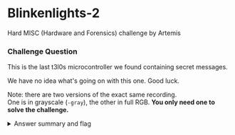 # Blinkenlights-2

Hard MISC (Hardware and Forensics) challenge by Artemis

### Challenge Question

This is the last t3l0s microcontroller we found containing secret messages.

We have no idea what's going on with this one. Good luck.

Note: there are two versions of the exact same recording.  
One is in grayscale (`-gray`), the other in full RGB. 
**You only need one to solve the challenge.**

<details> 
  <summary>Answer summary and flag</summary>
  
  This challenge is in binary.
  There is 2 strings split up that must be xor'd after you have retrieved them.
  Both strings start with xor, to give you a hint to complete this step.
  
  The green light that stays on for over 1 second signifies that start of string 1, and is not included in the string.
  The red light that stays on for over 1 second signifies that start of string 2, and is not included in the string.
  
  String 1:
  Both Red and green is "1".
  Neither red or green is "0".
  Green by itself signifies still in string 1.
  
  String 2:
  Both Red and green is "1".
  Neither red or green is "0".
  Red by itself signifies still in string 2.
  
  I created a solve script for color version this challenge. It is located in this folder and called Blinkenlights-2-solve.py
  
  Flag: clubeh{cc_x0r_l3d$_6432684}
  
</details>
